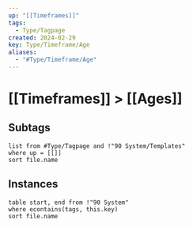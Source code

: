```yaml
---
up: "[[Timeframes]]"
tags:
  - Type/Tagpage
created: 2024-02-29
key: Type/Timeframe/Age
aliases:
  - "#Type/Timeframe/Age"
---
```

# [[Timeframes]] > [[Ages]]
## Subtags
```dataview
list from #Type/Tagpage and !"90 System/Templates" 
where up = [[]]
sort file.name
```
## Instances
```dataview
table start, end from !"90 System"
where econtains(tags, this.key)
sort file.name
```
